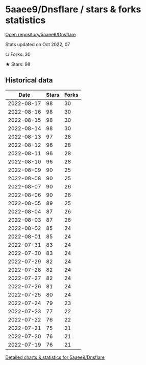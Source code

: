 # 5aaee9/Dnsflare / stars & forks statistics

[Open repository/5aaee9/Dnsflare](https://github.com/5aaee9/Dnsflare)

Stats updated on Oct 2022, 07

☋ Forks: 30

★ Stars: 98

## Historical data
| Date | Stars | Forks |
|------|-------|-------|
| 2022-08-17 | 98 | 30 | 
| 2022-08-16 | 98 | 30 | 
| 2022-08-15 | 98 | 30 | 
| 2022-08-14 | 98 | 30 | 
| 2022-08-13 | 97 | 28 | 
| 2022-08-12 | 96 | 28 | 
| 2022-08-11 | 96 | 28 | 
| 2022-08-10 | 96 | 28 | 
| 2022-08-09 | 90 | 25 | 
| 2022-08-08 | 90 | 25 | 
| 2022-08-07 | 90 | 26 | 
| 2022-08-06 | 90 | 26 | 
| 2022-08-05 | 89 | 25 | 
| 2022-08-04 | 87 | 26 | 
| 2022-08-03 | 87 | 26 | 
| 2022-08-02 | 85 | 24 | 
| 2022-08-01 | 85 | 24 | 
| 2022-07-31 | 83 | 24 | 
| 2022-07-30 | 83 | 24 | 
| 2022-07-29 | 82 | 24 | 
| 2022-07-28 | 82 | 24 | 
| 2022-07-27 | 82 | 24 | 
| 2022-07-26 | 81 | 24 | 
| 2022-07-25 | 80 | 24 | 
| 2022-07-24 | 79 | 23 | 
| 2022-07-23 | 77 | 22 | 
| 2022-07-22 | 76 | 22 | 
| 2022-07-21 | 75 | 21 | 
| 2022-07-20 | 76 | 21 | 
| 2022-07-19 | 76 | 21 | 


[Detailed charts & statistics for 5aaee9/Dnsflare](https://reviewgithub.com/rep/5aaee9/Dnsflare)
